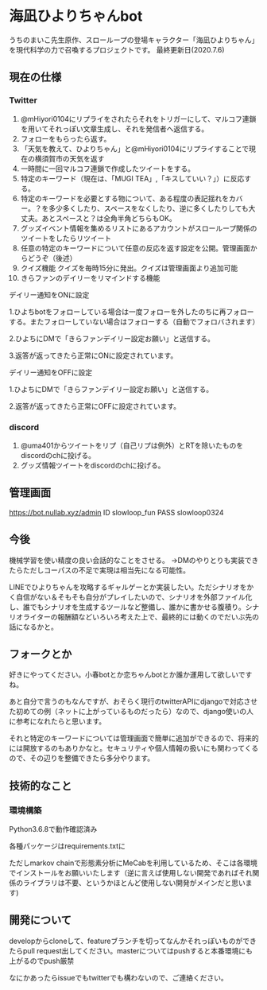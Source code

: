 # 海凪ひよりちゃんbot
うちのまいこ先生原作、スローループの登場キャラクター「海凪ひよりちゃん」を現代科学の力で召喚するプロジェクトです。
最終更新日(2020.7.6)
## 現在の仕様
### Twitter
1. @mHiyori0104にリプライをされたらそれをトリガーにして、マルコフ連鎖を用いてそれっぽい文章生成し、それを発信者へ返信する。
1. フォローをもらったら返す。
1. 「天気を教えて、ひよりちゃん」と@mHiyori0104にリプライすることで現在の横須賀市の天気を返す
1. 一時間に一回マルコフ連鎖で作成したツイートをする。
1. 特定のキーワード（現在は、「MUGI TEA」,「キスしていい？」）に反応する。
1. 特定のキーワードを必要とする物について、ある程度の表記揺れをカバー。？を多少多くしたり、スペースをなくしたり、逆に多くしたりしても大丈夫。あとスペースと？は全角半角どちらもOK。
1. グッズイベント情報を集めるリストにあるアカウントがスローループ関係のツイートをしたらリツイート
1. 任意の特定のキーワードについて任意の反応を返す設定を公開。管理画面からどうぞ（後述）
1. クイズ機能 クイズを毎時15分に発出。クイズは管理画面より追加可能
1. きらファンのデイリーをリマインドする機能

デイリー通知をONに設定

1.ひよちbotをフォローしている場合は一度フォローを外したのちに再フォローする。またフォローしていない場合はフォローする（自動でフォロバされます）

2.ひよちにDMで「きらファンデイリー設定お願い」と送信する。

3.返答が返ってきたら正常にONに設定されています。

デイリー通知をOFFに設定

1.ひよちにDMで「きらファンデイリー設定お願い」と送信する。

2.返答が返ってきたら正常にOFFに設定されています。

### discord
1. @uma401からツイートをリプ（自己リプは例外）とRTを除いたものをdiscordのchに投げる。
2. グッズ情報ツイートをdiscordのchに投げる。

## 管理画面
https://bot.nullab.xyz/admin
ID slowloop_fun
PASS slowloop0324
## 今後
機械学習を使い精度の良い会話的なことをさせる。
→DMのやりとりも実装できたらただしコーパスの不足で実現は相当先になる可能性。

LINEでひよりちゃんを攻略するギャルゲーとか実装したい。ただシナリオをかく自信がない＆そもそも自分がプレイしたいので、シナリオを外部ファイル化し、誰でもシナリオを生成するツールなど整備し、誰かに書かせる腹積り。シナリオライターの報酬額などいろいろ考えた上で、最終的には動くのでだいぶ先の話になるかと。

## フォークとか
好きにやってください。小春botとか恋ちゃんbotとか誰か運用して欲しいですね。

あと自分で言うのもなんですが、おそらく現行のtwitterAPIにdjangoで対応させた初めての例（ネットに上がっているものだったら）なので、django使いの人に参考になれたらと思います。

それと特定のキーワードについては管理画面で簡単に追加ができるので、将来的には開放するのもありかなと。セキュリティや個人情報の扱いにも関わってくるので、その辺りを整備できたら多分やります。
## 技術的なこと
### 環境構築
Python3.6.8で動作確認済み

各種パッケージはrequirements.txtに

ただしmarkov chainで形態素分析にMeCabを利用しているため、そこは各環境でインストールをお願いいたします（逆に言えば使用しない開発であればそれ関係のライブラリは不要、というかほとんど使用しない開発がメインだと思います)

## 開発について
developからcloneして、featureブランチを切ってなんかそれっぽいものができたらpull request出してください。masterについてはpushすると本番環境にも上がるのでpush厳禁

なにかあったらissueでもtwitterでも構わないので、ご連絡ください。


